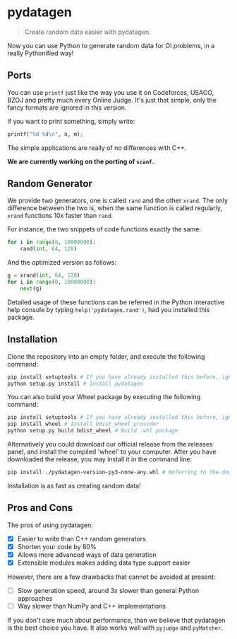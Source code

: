 
# pydatagen

  > Create random data easier with pydatagen.

Now you can use Python to generate random data for OI problems, in a really
Pythonified way!

## Ports

You can use `printf` just like the way you use it on Codeforces, USACO, BZOJ and
pretty much every Online Judge. It's just that simple, only the fancy formats
are ignored in this version.

If you want to print something, simply write:

```Python
printf("%d %d\n", n, m);
```

The simple applications are really of no differences with C++.

**We are currently working on the porting of `scanf`.**

## Random Generator

We provide two generators, one is called `rand` and the other `xrand`. The only
difference between the two is, when the same function is called regularly,
`xrand` functions 10x faster than `rand`.

For instance, the two snippets of code functions exactly the same:

```Python
for i in range(0, 10000000):
    rand(int, 64, 128)
```

And the optimized version as follows:

```Python
g = xrand(int, 64, 128)
for i in range(0, 10000000):
    next(g)
```

Detailed usage of these functions can be referred in the Python interactive
help console by typing `help('pydatagen.rand')`, had you installed this package.

## Installation

Clone the repository into an empty folder, and execute the following command:

```sh
pip install setuptools # If you have already installed this before, ignore it
python setup.py install # Install pydatagen
```

You can also build your Wheel package by executing the following command:

```sh
pip install setuptools # If you have already installed this before, ignore it
pip install wheel # Install bdist_wheel provider
python setup.py build bdist_wheel # Build .whl package
```

Alternatively you could download our official release from the releases panel,
and install the compiled 'wheel' to your computer. After you have downloaded
the release, you may install it in the command line:

```sh
pip install ./pydatagen-version-py3-none-any.whl # Referring to the downloaded file
```

Installation is as fast as creating random data!

## Pros and Cons

The pros of using pydatagen:

  - [x] Easier to write than C++ random generators
  - [x] Shorten your code by 80%
  - [x] Allows more advanced ways of data generation
  - [x] Extensible modules makes adding data type support easier

However, there are a few drawbacks that cannot be avoided at present:

  - [ ] Slow generation speed, around 3x slower than general Python approaches
  - [ ] Way slower than NumPy and C++ implementations

If you don't care much about performance, than we believe that pydatagen is the
best choice you have. It also works well with `pyjudge` and `pyMatcher`.

